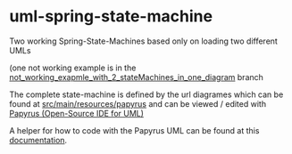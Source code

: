 # uml-spring-state-machine

Two working Spring-State-Machines based only on loading two different UMLs   

(one not working example is in the [not_working_exapmle_with_2_stateMachines_in_one_diagram](https://github.com/joergi/uml-spring-state-machine/tree/not_working_exapmle_with_2_stateMachines_in_one_diagram)  branch

The complete state-machine is defined by the url diagrames which can be found at [src/main/resources/papyrus](src/main/resources/papyrus) and can be viewed / edited with [Papyrus (Open-Source IDE for UML)](https://eclipse.org/papyrus/)

A helper for how to code with the Papyrus UML can be found at this [documentation](https://docs.spring.io/spring-statemachine/docs/1.2.6.RELEASE/reference/htmlsingle/#sm-papyrus-beanref).    
